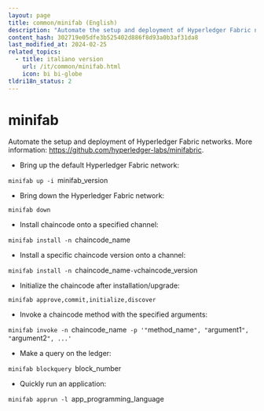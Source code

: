 ```yaml
---
layout: page
title: common/minifab (English)
description: "Automate the setup and deployment of Hyperledger Fabric networks."
content_hash: 302719e05dfe3b525402d886f8d93a0b3af31da8
last_modified_at: 2024-02-25
related_topics:
  - title: italiano version
    url: /it/common/minifab.html
    icon: bi bi-globe
tldri18n_status: 2
---
```

# minifab

Automate the setup and deployment of Hyperledger Fabric networks.
More information: <https://github.com/hyperledger-labs/minifabric>.

- Bring up the default Hyperledger Fabric network:

`minifab up -i `<span class="tldr-var badge badge-pill bg-dark-lm bg-white-dm text-white-lm text-dark-dm font-weight-bold">minifab_version</span>

- Bring down the Hyperledger Fabric network:

`minifab down`

- Install chaincode onto a specified channel:

`minifab install -n `<span class="tldr-var badge badge-pill bg-dark-lm bg-white-dm text-white-lm text-dark-dm font-weight-bold">chaincode_name</span>

- Install a specific chaincode version onto a channel:

`minifab install -n `<span class="tldr-var badge badge-pill bg-dark-lm bg-white-dm text-white-lm text-dark-dm font-weight-bold">chaincode_name</span>` -v `<span class="tldr-var badge badge-pill bg-dark-lm bg-white-dm text-white-lm text-dark-dm font-weight-bold">chaincode_version</span>

- Initialize the chaincode after installation/upgrade:

`minifab approve,commit,initialize,discover`

- Invoke a chaincode method with the specified arguments:

`minifab invoke -n `<span class="tldr-var badge badge-pill bg-dark-lm bg-white-dm text-white-lm text-dark-dm font-weight-bold">chaincode_name</span>` -p '"`<span class="tldr-var badge badge-pill bg-dark-lm bg-white-dm text-white-lm text-dark-dm font-weight-bold">method_name</span>`", "`<span class="tldr-var badge badge-pill bg-dark-lm bg-white-dm text-white-lm text-dark-dm font-weight-bold">argument1</span>`", "`<span class="tldr-var badge badge-pill bg-dark-lm bg-white-dm text-white-lm text-dark-dm font-weight-bold">argument2</span>`", ...'`

- Make a query on the ledger:

`minifab blockquery `<span class="tldr-var badge badge-pill bg-dark-lm bg-white-dm text-white-lm text-dark-dm font-weight-bold">block_number</span>

- Quickly run an application:

`minifab apprun -l `<span class="tldr-var badge badge-pill bg-dark-lm bg-white-dm text-white-lm text-dark-dm font-weight-bold">app_programming_language</span>
